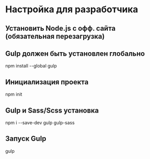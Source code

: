 # Настройка для разработчика

## Установить Node.js c офф. сайта (обязательная перезагрузка)


## Gulp должен быть установлен глобально

npm install --global gulp

## Инициализация проекта

npm init

## Gulp и Sass/Scss установка

npm i --save-dev gulp gulp-sass

## Запуск Gulp

gulp
